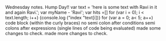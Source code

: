 Wednesday notes. Hump Day!!
var text = 'here is some text with Ravi in it and again Ravi.';
var myName - 'Ravi';
var hits =[]
for (var i = 0); i < text.length; i++)
{console.log ("index "text[i])}
for (var a = 0; a< 5; a++)
code block (within the curly braces)
no semi colon after conditions
semi colons after expressions (single lines of code being evaluated)
made some changes to check.
made more changes to check.
